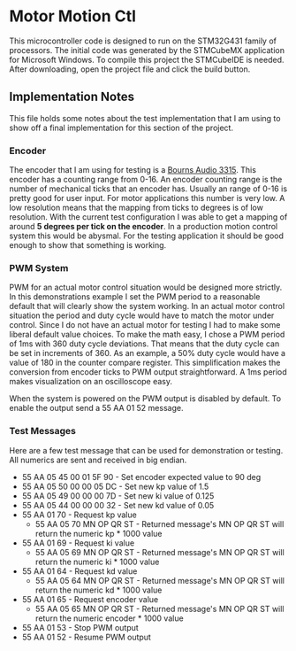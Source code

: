 # Motor Motion Ctl

This microcontroller code is designed to run on the STM32G431 family of processors. The initial code was generated by
the STMCubeMX application for Microsoft Windows. To compile this project the STMCubeIDE is needed. After downloading,
open the project file and click the build button.

## Implementation Notes

This file holds some notes about the test implementation that I am using to show off a final implementation for this
section of the project.

### Encoder

The encoder that I am using for testing is a [Bourns Audio
3315](https://www.digikey.com/product-detail/en/bourns-inc/3315C-001-016L/3315C-001-016L-ND/2537720). This encoder has a
counting range from 0-16. An encoder counting range is the number of mechanical ticks that an encoder has. Usually an
range of 0-16 is pretty good for user input. For motor applications this number is very low. A low resolution means that
the mapping from ticks to degrees is of low resolution. With the current test configuration I was able to get a mapping
of around **5 degrees per tick on the encoder**. In a production motion control system this would be abysmal. For the
testing application it should be good enough to show that something is working.

### PWM System

PWM for an actual motor control situation would be designed more strictly. In this demonstrations example I set the PWM
period to a reasonable default that will clearly show the system working. In an actual motor control situation the
period and duty cycle would have to match the motor under control. Since I do not have an actual motor for testing I had
to make some liberal default value choices. To make the math easy, I chose a PWM period of 1ms with 360 duty cycle
deviations. That means that the duty cycle can be set in increments of 360. As an example, a 50% duty cycle would have a
value of 180 in the counter compare register. This simplification makes the conversion from encoder ticks to PWM output
straightforward. A 1ms period makes visualization on an oscilloscope easy.

When the system is powered on the PWM output is disabled by default. To enable the output send a 55 AA 01 52 message.

### Test Messages

Here are a few test message that can be used for demonstration or testing. All numerics are sent and received in big
endian.

* 55 AA 05 45 00 01 5F 90 - Set encoder expected value to 90 deg
* 55 AA 05 50 00 00 05 DC - Set new kp value of 1.5
* 55 AA 05 49 00 00 00 7D - Set new ki value of 0.125
* 55 AA 05 44 00 00 00 32 - Set new kd value of 0.05
* 55 AA 01 70 - Request kp value
  * 55 AA 05 70 MN OP QR ST - Returned message's MN OP QR ST will return the numeric kp * 1000 value
* 55 AA 01 69 - Request ki value
  * 55 AA 05 69 MN OP QR ST - Returned message's MN OP QR ST will return the numeric ki * 1000 value
* 55 AA 01 64 - Request kd value
  * 55 AA 05 64 MN OP QR ST - Returned message's MN OP QR ST will return the numeric kd * 1000 value
* 55 AA 01 65 - Request encoder value
  * 55 AA 05 65 MN OP QR ST - Returned message's MN OP QR ST will return the numeric encoder * 1000 value
* 55 AA 01 53 - Stop PWM output
* 55 AA 01 52 - Resume PWM output